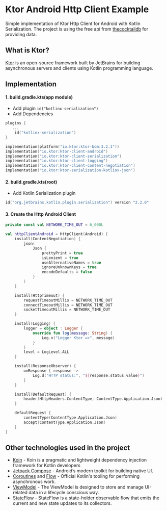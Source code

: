 # Ktor Android Http Client Example
Simple implementation of Ktor Http Client for Android with Kotlin Serialization. The project is using the free api from [thecocktaildb](https://www.thecocktaildb.com/) for providing data.

## What is Ktor?
[Ktor](https://ktor.io/docs/welcome.html) is an open-source framework built by JetBrains for building asynchronous servers and clients using Kotlin programming language.

## Implementation
#### 1. build.gradle.kts(app module)
- Add plugin `id("kotlinx-serialization")`
- Add Dependencies
```kotlin
plugins {
   ...
    id("kotlinx-serialization")
}

implementation(platform("io.ktor:ktor-bom:3.2.1"))
implementation("io.ktor:ktor-client-android")
implementation("io.ktor:ktor-client-serialization")
implementation("io.ktor:ktor-client-logging")
implementation("io.ktor:ktor-client-content-negotiation")
implementation("io.ktor:ktor-serialization-kotlinx-json")
```

#### 2. build.gradle.kts(root)
- Add Kotlin Serialization plugin
```kotlin
id("org.jetbrains.kotlin.plugin.serialization") version "2.2.0"
```

#### 3. Create the Http Android Client
```kotlin
private const val NETWORK_TIME_OUT = 6_000L

val httpClientAndroid = HttpClient(Android) {
    install(ContentNegotiation) {
        json(
            Json {
                prettyPrint = true
                isLenient = true
                useAlternativeNames = true
                ignoreUnknownKeys = true
                encodeDefaults = false
            }
        )
    }

    install(HttpTimeout) {
        requestTimeoutMillis = NETWORK_TIME_OUT
        connectTimeoutMillis = NETWORK_TIME_OUT
        socketTimeoutMillis = NETWORK_TIME_OUT
    }

    install(Logging) {
        logger = object : Logger {
            override fun log(message: String) {
                Log.v("Logger Ktor =>", message)
            }
        }
        level = LogLevel.ALL
    }

    install(ResponseObserver) {
        onResponse { response ->
            Log.d("HTTP status:", "${response.status.value}")
        }
    }

    install(DefaultRequest) {
        header(HttpHeaders.ContentType, ContentType.Application.Json)
    }

    defaultRequest {
        contentType(ContentType.Application.Json)
        accept(ContentType.Application.Json)
    }
}

```

## Other technologies used in the project
- [Koin](https://insert-koin.io/docs/reference/introduction/#:~:text=Koin%20is%20a%20pragmatic%20and,container%20and%20a%20pragmatic%20API) - Koin is a pragmatic and lightweight dependency injection framework for Kotlin developers
- [Jetpack Compose](https://developer.android.com/jetpack/compose) - Android’s modern toolkit for building native UI.
- [Coroutines](https://kotlinlang.org/docs/reference/coroutines-overview.html) and [Flow](https://kotlinlang.org/docs/reference/coroutines/flow.html#asynchronous-flow) - Official Kotlin's tooling for performing asynchronous work.
- [ViewModel](https://developer.android.com/topic/libraries/architecture/viewmodel) - The ViewModel is designed to store and manage UI-related data in a lifecycle conscious way.
- [StateFlow](https://developer.android.com/kotlin/flow/stateflow-and-sharedflow#stateflow) - StateFlow is a state-holder observable flow that emits the current and new state updates to its collectors.

